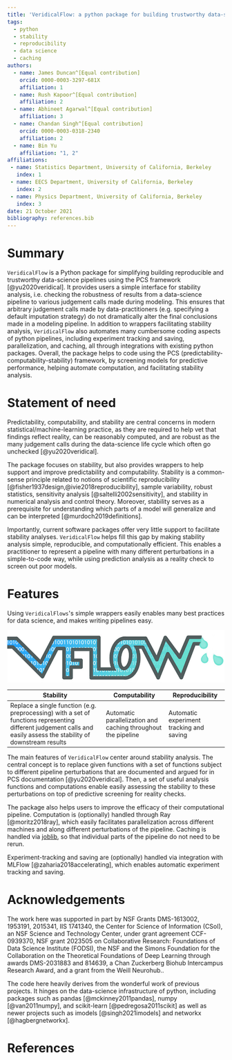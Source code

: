 ```yaml
---
title: 'VeridicalFlow: a python package for building trustworthy data-science pipelines with PCS'
tags:
  - python
  - stability
  - reproducibility
  - data science
  - caching
authors:
  - name: James Duncan^[Equal contribution]
    orcid: 0000-0003-3297-681X
    affiliation: 1
  - name: Rush Kapoor^[Equal contribution]
    affiliation: 2
  - name: Abhineet Agarwal^[Equal contribution]
    affiliation: 3
  - name: Chandan Singh^[Equal contribution]
    orcid: 0000-0003-0318-2340
    affiliation: 2
  - name: Bin Yu
    affiliation: "1, 2"
affiliations:
 - name: Statistics Department, University of California, Berkeley
   index: 1
 - name: EECS Department, University of California, Berkeley
   index: 2
 - name: Physics Department, University of California, Berkeley
   index: 3
date: 21 October 2021
bibliography: references.bib
---
```


# Summary

`VeridicalFlow` is a Python package for simplifying building reproducible and trustworthy data-science pipelines using the PCS framework [@yu2020veridical].
It provides users a simple interface for stability analysis, i.e. checking the robustness of results from a data-science pipeline to various judgement calls made during modeling.
This ensures that arbitrary judgement calls made by data-practitioners (e.g. specifying a default imputation strategy) do not dramatically alter the final conclusions made in a modeling pipeline.
In addition to wrappers facilitating stability analysis, `VeridicalFlow` also automates many cumbersome coding aspects of python pipelines, including experiment tracking and saving, parallelization, and caching, all through integrations with existing python packages.
Overall, the package helps to code using the PCS (predictability-computability-stability) framework, by screening models for predictive performance, helping automate computation, and facilitating stability analysis.

# Statement of need

Predictability, computability, and stability are central concerns in modern statistical/machine-learning practice, as they are required to help vet that findings reflect reality, can be reasonably computed, and are robust as the many judgement calls during the data-science life cycle which often go unchecked [@yu2020veridical]. 

The package focuses on stability, but also provides wrappers to help support and improve predictability and computability.
Stability is a common-sense principle related to notions of scientific reproducibility [@fisher1937design,@ivie2018reproducibility], sample variability, robust statistics, sensitivity analysis [@saltelli2002sensitivity], and stability in numerical analysis and control theory.
Moreover, stability serves as a prerequisite for understanding which parts of a model will generalize and can be interpreted [@murdoch2019definitions].

Importantly, current software packages offer very little support to facilitate stability analyses.
`VeridicalFlow` helps fill this gap by making stability analysis simple, reproducible, and computationally efficient.
This enables a practitioner to represent a pipeline with many different perturbations in a simple-to-code way, while using prediction analysis as a reality check to screen out poor models. 

# Features

Using `VeridicalFlows`'s simple wrappers easily enables many best practices for data science, and makes writing pipelines easy.

![](docs/logo_vflow_straight.jpg)

| Stability                                                    | Computability                                                | Reproducibility                          |
| ------------------------------------------------------------ | ------------------------------------------------------------ | ---------------------------------------- |
| Replace a single function (e.g. preprocessing) with a set of functions representing different judgement calls and easily assess the stability of downstream results | Automatic parallelization and caching throughout the pipeline | Automatic experiment tracking and saving |



The main features of `VeridicalFlow` center around stability analysis.
The central concept is to replace given functions with a set of functions subject to different pipeline perturbations that are documented and argued for in PCS documentation [@yu2020veridical].
Then, a set of useful analysis functions and computations enable easily assessing the stability to these perturbations on top of predictive screening for reality checks.

The package also helps users to improve the efficacy of their computational pipeline.
Computation is (optionally) handled through Ray [@moritz2018ray], which easily facilitates parallelization across different machines and along different perturbations of the pipeline.
Caching is handled via [joblib](https://joblib.readthedocs.io/en/latest/), so that individual parts of the pipeline do not need to be rerun.

Experiment-tracking and saving are (optionally) handled via integration with MLFlow [@zaharia2018accelerating], which enables automatic experiment tracking and saving.

# Acknowledgements

The work here was supported in part by NSF Grants DMS-1613002, 1953191, 2015341, IIS 1741340, the Center for Science of Information (CSoI), an NSF Science and Technology Center, under grant agreement CCF-0939370, NSF grant 2023505 on Collaborative Research: Foundations of Data Science Institute (FODSI), the NSF and the Simons Foundation for the Collaboration on the Theoretical Foundations of Deep Learning through awards DMS-2031883 and 814639, a Chan Zuckerberg Biohub Intercampus Research Award, and a grant from the Weill Neurohub..

The code here heavily derives from the wonderful work of previous projects.
It hinges on the data-science infrastructure of python, including packages such as pandas [@mckinney2011pandas], numpy [@van2011numpy], and scikit-learn [@pedregosa2011scikit] as well as newer projects such as imodels [@singh2021imodels] and networkx [@hagbergnetworkx].

# References